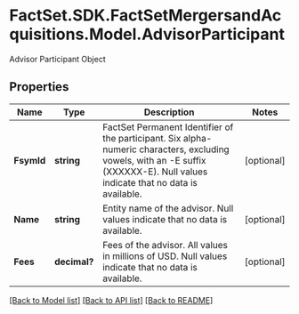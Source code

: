 # FactSet.SDK.FactSetMergersandAcquisitions.Model.AdvisorParticipant
Advisor Participant Object

## Properties

Name | Type | Description | Notes
------------ | ------------- | ------------- | -------------
**FsymId** | **string** | FactSet Permanent Identifier of the participant. Six alpha-numeric characters, excluding vowels, with an -E suffix (XXXXXX-E). Null values indicate that no data is available. | [optional] 
**Name** | **string** | Entity name of the advisor. Null values indicate that no data is available. | [optional] 
**Fees** | **decimal?** | Fees of the advisor. All values in millions of USD. Null values indicate that no data is available. | [optional] 

[[Back to Model list]](../README.md#documentation-for-models) [[Back to API list]](../README.md#documentation-for-api-endpoints) [[Back to README]](../README.md)

